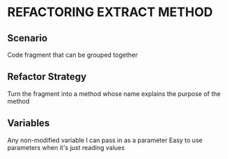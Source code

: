 # REFACTORING EXTRACT METHOD

## Scenario
Code fragment that can be grouped together

## Refactor Strategy
Turn the fragment into a method whose name explains the purpose of the method

## Variables
Any non-modified variable I can pass in as a parameter
Easy to use parameters when it's just reading values
